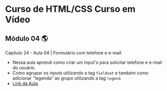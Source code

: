 # Curso de HTML/CSS Curso em Vídeo

## Módulo 04 🌎
Capítulo 24 - Aula 04 | Formulário com telefone e e-mail
   - Nessa aula aprendi como criar um input's para solicitar telefone e e-mail do usuário. 
   - Como agrupar os inputs utilizando a tag `fieldset` e também como adicionar "legenda" ao grupo utilizando a tag `legend`.
   - [Link da Aula](https://www.youtube.com/watch?v=SRMEHklQC4M&t=645s)